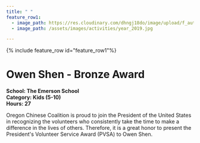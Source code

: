 ```yaml
---
title: " "
feature_row1:
  - image_path: https://res.cloudinary.com/dhngj18do/image/upload/f_auto,q_auto/v1/images/pvsa/2019_owen
  - image_path: /assets/images/activities/year_2019.jpg

---
```


{% include feature_row id="feature_row1"%}

# Owen Shen - Bronze Award

**School: The Emerson School**  
**Category: Kids (5-10)**  
**Hours: 27**  

Oregon Chinese Coalition is proud to join the President of the United States in recognizing the volunteers who consistently take the time to make a difference in the lives of others. Therefore, it is a great honor to present the President's Volunteer Service Award (PVSA) to Owen Shen.
